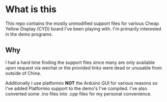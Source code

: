 # What is this

This repo contains the mostly unmodified support files for various 
Cheap Yellow Display (CYD) board I've been playing with.  I'm primarily
interested in the demo programs.

## Why

I had a hard time finding the support files since many are only available
upon request via wechat or the provided links were dead or unusable from
outside of China.

Additionally I use platformio **NOT** the Arduino GUI for various reasons
so I've added Platformio support to the demo's I've compiled.  I've also
converted some .ino files into .cpp files for my personal convenience.


